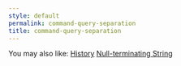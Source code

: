 ```yaml
---
style: default
permalink: command-query-separation
title: command-query-separation
---
```

You may also like:
[History](http://scp-wiki.net/history)
[Null-terminating String](http://scp-wiki.net/null-terminating-string)